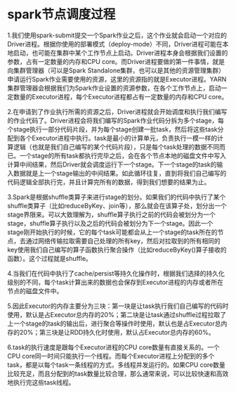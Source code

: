 spark节点调度过程
=================
1.我们使用spark-submit提交一个Spark作业之后，这个作业就会启动一个对应的Driver进程。根据你使用的部署模式（deploy-mode）不同，Driver进程可能在本地启动，也可能在集群中某个工作节点上启动。Driver进程本身会根据我们设置的参数，占有一定数量的内存和CPU core。而Driver进程要做的第一件事情，就是向集群管理器（可以是Spark Standalone集群，也可以是其他的资源管理集群）申请运行Spark作业需要使用的资源，这里的资源指的就是Executor进程。YARN集群管理器会根据我们为Spark作业设置的资源参数，在各个工作节点上，启动一定数量的Executor进程，每个Executor进程都占有一定数量的内存和CPU core。

2.在申请到了作业执行所需的资源之后，Driver进程就会开始调度和执行我们编写的作业代码了。Driver进程会将我们编写的Spark作业代码分拆为多个stage，每个stage执行一部分代码片段，并为每个stage创建一批task，然后将这些task分配到各个Executor进程中执行。task是最小的计算单元，负责执行一模一样的计算逻辑（也就是我们自己编写的某个代码片段），只是每个task处理的数据不同而已。一个stage的所有task都执行完毕之后，会在各个节点本地的磁盘文件中写入计算中间结果，然后Driver就会调度运行下一个stage。下一个stage的task的输入数据就是上一个stage输出的中间结果。如此循环往复，直到将我们自己编写的代码逻辑全部执行完，并且计算完所有的数据，得到我们想要的结果为止。

3.Spark是根据shuffle类算子来进行stage的划分。如果我们的代码中执行了某个shuffle类算子（比如reduceByKey、join等），那么就会在该算子处，划分出一个stage界限来。可以大致理解为，shuffle算子执行之前的代码会被划分为一个stage，shuffle算子执行以及之后的代码会被划分为下一个stage。因此一个stage刚开始执行的时候，它的每个task可能都会从上一个stage的task所在的节点，去通过网络传输拉取需要自己处理的所有key，然后对拉取到的所有相同的key使用我们自己编写的算子函数执行聚合操作（比如reduceByKey()算子接收的函数）。这个过程就是shuffle。

4.当我们在代码中执行了cache/persist等持久化操作时，根据我们选择的持久化级别的不同，每个task计算出来的数据也会保存到Executor进程的内存或者所在节点的磁盘文件中。

5.因此Executor的内存主要分为三块：第一块是让task执行我们自己编写的代码时使用，默认是占Executor总内存的20%；第二块是让task通过shuffle过程拉取了上一个stage的task的输出后，进行聚合等操作时使用，默认也是占Executor总内存的20%；第三块是让RDD持久化时使用，默认占Executor总内存的60%。

6.task的执行速度是跟每个Executor进程的CPU core数量有直接关系的。一个CPU core同一时间只能执行一个线程。而每个Executor进程上分配到的多个task，都是以每个task一条线程的方式，多线程并发运行的。如果CPU core数量比较充足，而且分配到的task数量比较合理，那么通常来说，可以比较快速和高效地执行完这些task线程。